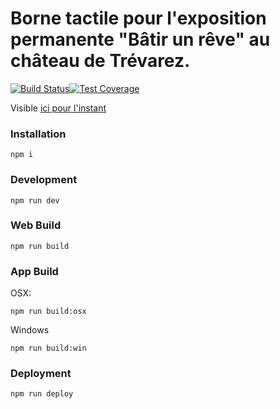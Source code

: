 # Borne tactile pour l'exposition permanente "Bâtir un rêve" au château de Trévarez.

[![Build Status](https://travis-ci.org/xseignard/trevarez.svg)](https://travis-ci.org/xseignard/trevarez)[![Test Coverage](https://codeclimate.com/github/xseignard/trevarez/badges/coverage.svg)](https://codeclimate.com/github/xseignard/trevarez/coverage)

Visible [ici pour l'instant](http://xseignard.github.io/trevarez/)

### Installation
```
npm i
```

### Development
```
npm run dev
```

### Web Build
```
npm run build
```

### App Build
OSX:
```
npm run build:osx
```

Windows
```
npm run build:win
```

### Deployment
```
npm run deploy
```
